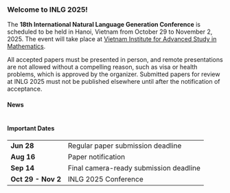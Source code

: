 ### Welcome to INLG 2025!

The **18th International Natural Language Generation Conference** is scheduled to be held in Hanoi, Vietnam from October 29 to November 2, 2025.
The event will take place at [Vietnam Institute for Advanced Study in Mathematics](https://maps.app.goo.gl/sGMHtqe6Mr6Y8SrT7).

All accepted papers must be presented in person, and remote presentations are not allowed without a compelling reason, such as visa or health problems, which is approved by the organizer. Submitted papers for review at INLG 2025 must not be published elsewhere until after the notification of acceptance.

#### News

<table>
  <tbody>
    
  </tbody>
</table>

#### Important Dates

<table>
  <tbody>
    <tr>
      <td style="white-space: nowrap;"><b>Jun 28</b></td>
      <td>Regular paper submission deadline</td>
    </tr>
    <tr>
      <td style="white-space: nowrap;"><b>Aug 16</b></td>
      <td>Paper notification</td>
    </tr>
    <tr>
      <td style="white-space: nowrap;"><b>Sep 14</b></td>
      <td>Final camera-ready submission deadline</td>
    </tr>
    <tr>
      <td style="white-space: nowrap;"><b>Oct 29 - Nov 2</b></td>
      <td>INLG 2025 Conference</td>
    </tr>
  </tbody>
</table>

